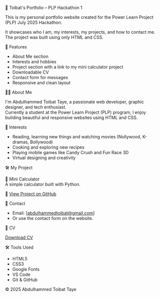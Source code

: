 💼 Toibat's Portfolio – PLP Hackathon 1

This is my personal portfolio website created for the Power Learn Project (PLP) July 2025 Hackathon.

It showcases who I am, my interests, my projects, and how to contact me. The project was built using only HTML and CSS.



📌 Features

- About Me section
- Interests and hobbies
- Project section with a link to my mini calculator project
- Downloadable CV
- Contact form for messages
- Responsive and clean layout


🧑‍💻 About Me

I'm Abdulhammed Toibat Taye, a passionate web developer, graphic designer, and tech enthusiast.  
Currently a student at the Power Learn Project (PLP) program, I enjoy building beautiful and responsive websites using HTML and CSS.


🎯 Interests

- Reading, learning new things and watching movies (Nollywood, K-dramas, Bollywood)
- Cooking and exploring new recipes
- Playing mobile games like    Candy Crush and Fun Race 3D
- Virtual designing and creativity



🛠 My Project

🔹 Mini Calculator  
A simple calculator built with Python.

📄 [View Project on GitHub](https://github.com/Toibat22/Mini-Calculator#readme)


 📩 Contact

- Email: [abdulhammedtoibat@gmail.com]
- Or use the contact form on the website.


📄 CV

[Download CV](ABDULHAMMED%20TOIBAT%20CV.pdf)




🛠 Tools Used

- HTML5
- CSS3
- Google Fonts
- VS Code
- Git & GitHub



© 2025 Abdulhammed Toibat Taye

